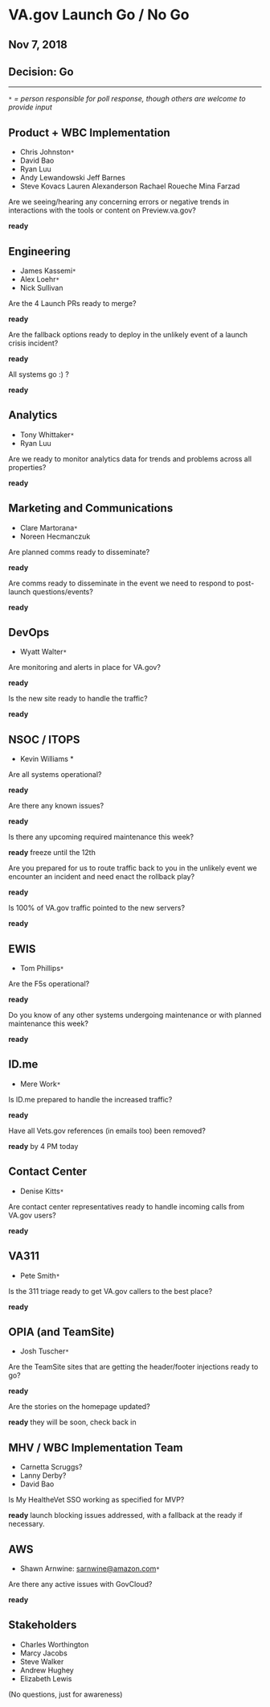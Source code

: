 # VA.gov Launch Go / No Go 
## Nov 7, 2018

## Decision: Go

---

_`*` = person responsible for poll response, though others are welcome to provide input_

## Product + WBC Implementation
- Chris Johnston`*`
- David Bao
- Ryan Luu
- Andy Lewandowski Jeff Barnes
- Steve Kovacs Lauren Alexanderson Rachael Roueche Mina Farzad

Are we seeing/hearing any concerning errors or negative trends in interactions with the tools or content on Preview.va.gov?

**ready**

## Engineering
- James Kassemi`*`
- Alex Loehr`*`
- Nick Sullivan

Are the 4 Launch PRs ready to merge?

**ready**

Are the fallback options ready to deploy in the unlikely event of a launch crisis incident?

**ready**

All systems go :) ?

**ready**

## Analytics
- Tony Whittaker`*`
- Ryan Luu

Are we ready to monitor analytics data for trends and problems across all properties?

**ready**

## Marketing and Communications
- Clare Martorana`*`
- Noreen Hecmanczuk

Are planned comms ready to disseminate?

**ready**

Are comms ready to disseminate in the event we need to respond to post-launch questions/events?

**ready**
    
## DevOps
- Wyatt Walter`*`

Are monitoring and alerts in place for VA.gov?

**ready**

Is the new site ready to handle the traffic?

**ready**

## NSOC / ITOPS

- Kevin Williams *

Are all systems operational?

**ready**

Are there any known issues?

**ready**

Is there any upcoming required maintenance this week?

**ready** freeze until the 12th

Are you prepared for us to route traffic back to you in the unlikely event we encounter an incident and need enact the rollback play?

**ready**

Is 100% of VA.gov traffic pointed to the new servers?

**ready**


## EWIS
- Tom Phillips`*`

Are the F5s operational?

**ready**

Do you know of any other systems undergoing maintenance or with planned
maintenance this week?

**ready**

## ID.me

- Mere Work`*`

Is ID.me prepared to handle the increased traffic?

**ready**

Have all Vets.gov references (in emails too) been removed?

**ready** by 4 PM today

## Contact Center
- Denise Kitts`*`

Are contact center representatives ready to handle incoming calls from VA.gov users?

**ready**

## VA311
- Pete Smith`*`

Is the 311 triage ready to get VA.gov callers to the best place?

**ready**
      
## OPIA (and TeamSite)
- Josh Tuscher`*`

Are the TeamSite sites that are getting the header/footer injections ready to go?

**ready**

Are the stories on the homepage updated?

**ready** they will be soon, check back in


## MHV / WBC Implementation Team

- Carnetta Scruggs?
- Lanny Derby?
- David Bao

Is My HealtheVet SSO working as specified for MVP?

**ready** launch blocking issues addressed, with a fallback at the ready if necessary.

## AWS
- Shawn Arnwine: sarnwine@amazon.com`*`

Are there any active issues with GovCloud?

**ready**

## Stakeholders

- Charles Worthington
- Marcy Jacobs
- Steve Walker
- Andrew Hughey
- Elizabeth Lewis

(No questions, just for awareness)
